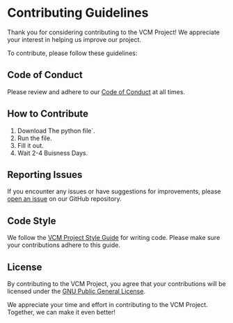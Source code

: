 # Contributing Guidelines

Thank you for considering contributing to the VCM Project! We appreciate your interest in helping us improve our project.

To contribute, please follow these guidelines:

## Code of Conduct

Please review and adhere to our [Code of Conduct](code_of_conduct.md) at all times.

## How to Contribute

1. Download The python file`.
2. Run the file.
3. Fill it out.
4. Wait 2-4 Buisness Days.

## Reporting Issues

If you encounter any issues or have suggestions for improvements, please [open an issue](https://github.com/The-VCM-Project/issues) on our GitHub repository.

## Code Style

We follow the [VCM Project Style Guide](/workspaces/The-VCM-Project/style_guide.md) for writing code. Please make sure your contributions adhere to this guide.

## License

By contributing to the VCM Project, you agree that your contributions will be licensed under the [GNU Public General License](LICENSE).

We appreciate your time and effort in contributing to the VCM Project. Together, we can make it even better!
